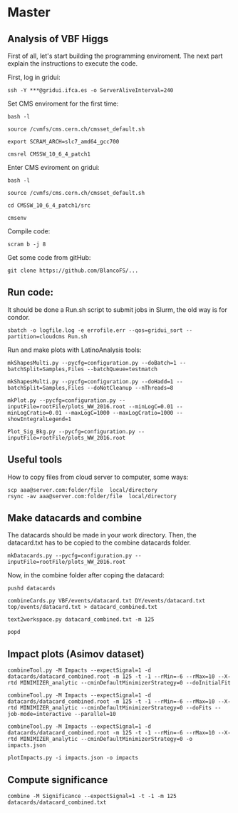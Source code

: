 # Master

## Analysis of VBF Higgs 

First of all, let's start building the programming enviroment. The next part explain the instructions to execute the code. 

First, log in gridui:

```ssh -Y ***@gridui.ifca.es -o ServerAliveInterval=240```


Set CMS enviroment for the first time:

```
bash -l

source /cvmfs/cms.cern.ch/cmsset_default.sh

export SCRAM_ARCH=slc7_amd64_gcc700

cmsrel CMSSW_10_6_4_patch1
```


Enter CMS eviroment on gridui:

```
bash -l

source /cvmfs/cms.cern.ch/cmsset_default.sh

cd CMSSW_10_6_4_patch1/src

cmsenv
```

Compile code:

```scram b -j 8```


Get some code from gitHub:

```git clone https://github.com/BlancoFS/...```


## Run code:

It should be done a Run.sh script to submit jobs in Slurm, the old way is for condor.


```
sbatch -o logfile.log -e errofile.err --qos=gridui_sort --partition=cloudcms Run.sh
```

Run and make plots with LatinoAnalysis tools:

```
mkShapesMulti.py --pycfg=configuration.py --doBatch=1 --batchSplit=Samples,Files --batchQueue=testmatch

mkShapesMulti.py --pycfg=configuration.py --doHadd=1 --batchSplit=Samples,Files --doNotCleanup --nThreads=8

mkPlot.py --pycfg=configuration.py --inputFile=rootFile/plots_WW_2016.root --minLogC=0.01 --minLogCratio=0.01 --maxLogC=1000 --maxLogCratio=1000 --showIntegralLegend=1

Plot_Sig_Bkg.py --pycfg=configuration.py --inputFile=rootFile/plots_WW_2016.root

```

## Useful tools

How to copy files from cloud server to computer, some ways:

```
scp aaa@server.com:folder/file  local/directory
rsync -av aaa@server.com:folder/file  local/directory
```

## Make datacards and combine 

The datacards should be made in your work directory. Then, the datacard.txt has to be copied to the combine datacards folder.

```
mkDatacards.py --pycfg=configuration.py --inputFile=rootFile/plots_WW_2016.root
```

Now, in the combine folder after coping the datacard:

```
pushd datacards

combineCards.py VBF/events/datacard.txt DY/events/datacard.txt top/events/datacard.txt > datacard_combined.txt

text2workspace.py datacard_combined.txt -m 125

popd
```

## Impact plots (Asimov dataset)

```
combineTool.py -M Impacts --expectSignal=1 -d datacards/datacard_combined.root -m 125 -t -1 --rMin=-6 --rMax=10 --X-rtd MINIMIZER_analytic --cminDefaultMinimizerStrategy=0 --doInitialFit

combineTool.py -M Impacts --expectSignal=1 -d datacards/datacard_combined.root -m 125 -t -1 --rMin=-6 --rMax=10 --X-rtd MINIMIZER_analytic --cminDefaultMinimizerStrategy=0 --doFits --job-mode=interactive --parallel=10

combineTool.py -M Impacts --expectSignal=1 -d datacards/datacard_combined.root -m 125 -t -1 --rMin=-6 --rMax=10 --X-rtd MINIMIZER_analytic --cminDefaultMinimizerStrategy=0 -o impacts.json

plotImpacts.py -i impacts.json -o impacts
```

## Compute significance

```
combine -M Significance --expectSignal=1 -t -1 -m 125 datacards/datacard_combined.txt
```



